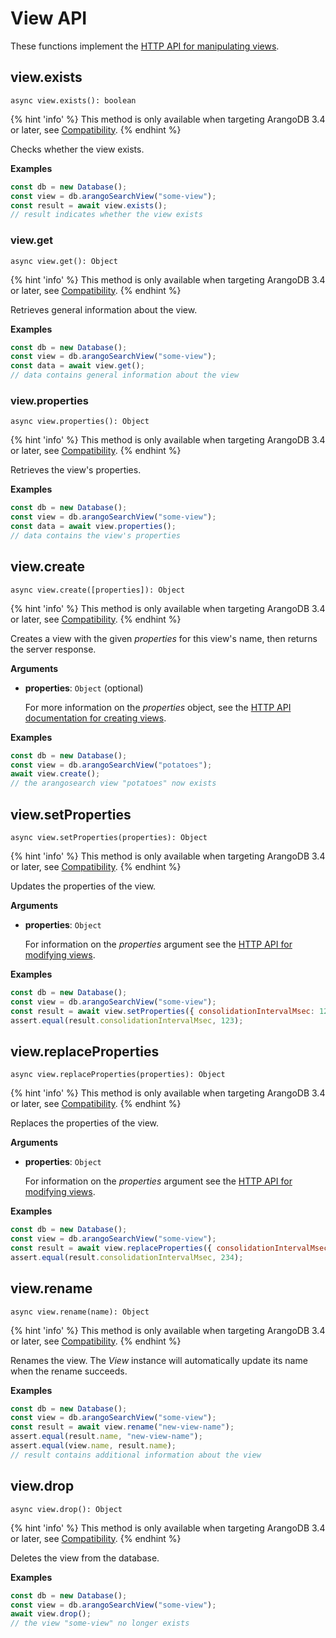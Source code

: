 <!-- don't edit here, it's from https://@github.com/arangodb/arangojs.git / docs/Drivers/ -->
# View API

These functions implement the
[HTTP API for manipulating views](../../..//HTTP/Views/index.html).

## view.exists

`async view.exists(): boolean`

{% hint 'info' %}
This method is only available when targeting ArangoDB 3.4 or later,
see [Compatibility](../GettingStarted/README.md#compatibility).
{% endhint %}

Checks whether the view exists.

**Examples**

```js
const db = new Database();
const view = db.arangoSearchView("some-view");
const result = await view.exists();
// result indicates whether the view exists
```

### view.get

`async view.get(): Object`

{% hint 'info' %}
This method is only available when targeting ArangoDB 3.4 or later,
see [Compatibility](../GettingStarted/README.md#compatibility).
{% endhint %}

Retrieves general information about the view.

**Examples**

```js
const db = new Database();
const view = db.arangoSearchView("some-view");
const data = await view.get();
// data contains general information about the view
```

### view.properties

`async view.properties(): Object`

{% hint 'info' %}
This method is only available when targeting ArangoDB 3.4 or later,
see [Compatibility](../GettingStarted/README.md#compatibility).
{% endhint %}

Retrieves the view's properties.

**Examples**

```js
const db = new Database();
const view = db.arangoSearchView("some-view");
const data = await view.properties();
// data contains the view's properties
```

## view.create

`async view.create([properties]): Object`

{% hint 'info' %}
This method is only available when targeting ArangoDB 3.4 or later,
see [Compatibility](../GettingStarted/README.md#compatibility).
{% endhint %}

Creates a view with the given _properties_ for this view's name,
then returns the server response.

**Arguments**

- **properties**: `Object` (optional)

  For more information on the _properties_ object, see the
  [HTTP API documentation for creating views](../../..//HTTP/Views/ArangoSearch.html).

**Examples**

```js
const db = new Database();
const view = db.arangoSearchView("potatoes");
await view.create();
// the arangosearch view "potatoes" now exists
```

## view.setProperties

`async view.setProperties(properties): Object`

{% hint 'info' %}
This method is only available when targeting ArangoDB 3.4 or later,
see [Compatibility](../GettingStarted/README.md#compatibility).
{% endhint %}

Updates the properties of the view.

**Arguments**

- **properties**: `Object`

  For information on the _properties_ argument see the
  [HTTP API for modifying views](../../..//HTTP/Views/ArangoSearch.html).

**Examples**

```js
const db = new Database();
const view = db.arangoSearchView("some-view");
const result = await view.setProperties({ consolidationIntervalMsec: 123 });
assert.equal(result.consolidationIntervalMsec, 123);
```

## view.replaceProperties

`async view.replaceProperties(properties): Object`

{% hint 'info' %}
This method is only available when targeting ArangoDB 3.4 or later,
see [Compatibility](../GettingStarted/README.md#compatibility).
{% endhint %}

Replaces the properties of the view.

**Arguments**

- **properties**: `Object`

  For information on the _properties_ argument see the
  [HTTP API for modifying views](../../..//HTTP/Views/ArangoSearch.html).

**Examples**

```js
const db = new Database();
const view = db.arangoSearchView("some-view");
const result = await view.replaceProperties({ consolidationIntervalMsec: 234 });
assert.equal(result.consolidationIntervalMsec, 234);
```

## view.rename

`async view.rename(name): Object`

{% hint 'info' %}
This method is only available when targeting ArangoDB 3.4 or later,
see [Compatibility](../GettingStarted/README.md#compatibility).
{% endhint %}

Renames the view. The _View_ instance will automatically update its
name when the rename succeeds.

**Examples**

```js
const db = new Database();
const view = db.arangoSearchView("some-view");
const result = await view.rename("new-view-name");
assert.equal(result.name, "new-view-name");
assert.equal(view.name, result.name);
// result contains additional information about the view
```

## view.drop

`async view.drop(): Object`

{% hint 'info' %}
This method is only available when targeting ArangoDB 3.4 or later,
see [Compatibility](../GettingStarted/README.md#compatibility).
{% endhint %}

Deletes the view from the database.

**Examples**

```js
const db = new Database();
const view = db.arangoSearchView("some-view");
await view.drop();
// the view "some-view" no longer exists
```
